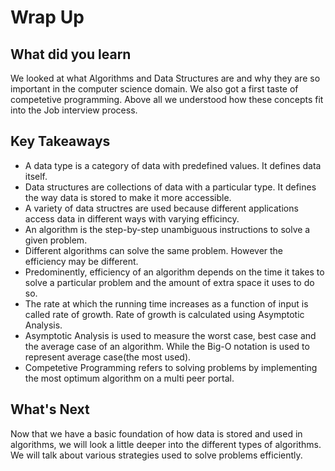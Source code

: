 # Wrap Up


## What did you learn
We looked at what Algorithms and Data Structures are and why they are so important in the computer science domain. We also got a first taste of competetive programming. Above all we understood how these concepts fit into the Job interview process.

## Key Takeaways

- A data type is a category of data with predefined values. It defines data itself.
- Data structures are collections of data with a particular type. It defines the way data is stored to make it more accessible.
- A variety of data structres are used because different applications access data in different ways with varying efficincy.
- An algorithm is the step-by-step unambiguous instructions to solve a given problem.
- Different algorithms can solve the same problem. However the efficiency may be different.
- Predominently, efficiency of an algorithm depends on the time it takes to solve a particular problem and the amount of extra space it uses to do so.
- The rate at which the running time increases as a function of input is called rate of growth. Rate of growth is calculated using Asymptotic Analysis.
- Asymptotic Analysis is used to measure the worst case, best case and the average case of an algorithm. While the Big-O notation is used to represent average case(the most used).
- Competetive Programming refers to solving problems by implementing the most optimum algorithm on a multi peer portal.

## What's Next
Now that we have a basic foundation of how data is stored and used in algorithms, we will look a little deeper into the different types of algorithms. We will talk about various strategies used to solve problems efficiently. 
